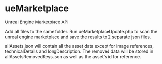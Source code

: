 # ueMarketplace
Unreal Engine Marketplace API

Add all files to the same folder.
Run ueMarketplaceUpdate.php to scan the unreal engine marketplace and save the results to 2 separate json files.

allAssets.json will contain all the asset data except for image references, technicalDetails and longDescription.
The removed data will be stored in allAssetsRemovedKeys.json as well as the asset's id for reference.

